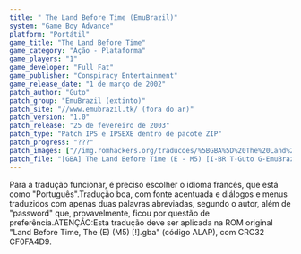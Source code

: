 ```yaml
---
title: " The Land Before Time (EmuBrazil)"
system: "Game Boy Advance"
platform: "Portátil"
game_title: "The Land Before Time"
game_category: "Ação - Plataforma"
game_players: "1"
game_developer: "Full Fat"
game_publisher: "Conspiracy Entertainment"
game_release_date: "1 de março de 2002"
patch_author: "Guto"
patch_group: "EmuBrazil (extinto)"
patch_site: "//www.emubrazil.tk/ (fora do ar)"
patch_version: "1.0"
patch_release: "25 de fevereiro de 2003"
patch_type: "Patch IPS e IPSEXE dentro de pacote ZIP"
patch_progress: "???"
patch_images: ["//img.romhackers.org/traducoes/%5BGBA%5D%20The%20Land%20Before%20Time%20-%20EmuBrazil%20-%201.png","//img.romhackers.org/traducoes/%5BGBA%5D%20The%20Land%20Before%20Time%20-%20EmuBrazil%20-%202.png","//img.romhackers.org/traducoes/%5BGBA%5D%20The%20Land%20Before%20Time%20-%20EmuBrazil%20-%203.png"]
patch_file: "[GBA] The Land Before Time (E - M5) [I-BR T-Guto G-EmuBrazil V-1.0 A-2003].zip"
---
```

Para a tradução funcionar, é preciso escolher o idioma francês, que está como "Português".Tradução boa, com fonte acentuada e diálogos e menus traduzidos com apenas duas palavras abreviadas, segundo o autor, além de "password" que, provavelmente, ficou por questão de preferência.ATENÇÃO:Esta tradução deve ser aplicada na ROM original "Land Before Time, The (E) (M5) [!].gba" (código ALAP), com CRC32 CF0FA4D9.